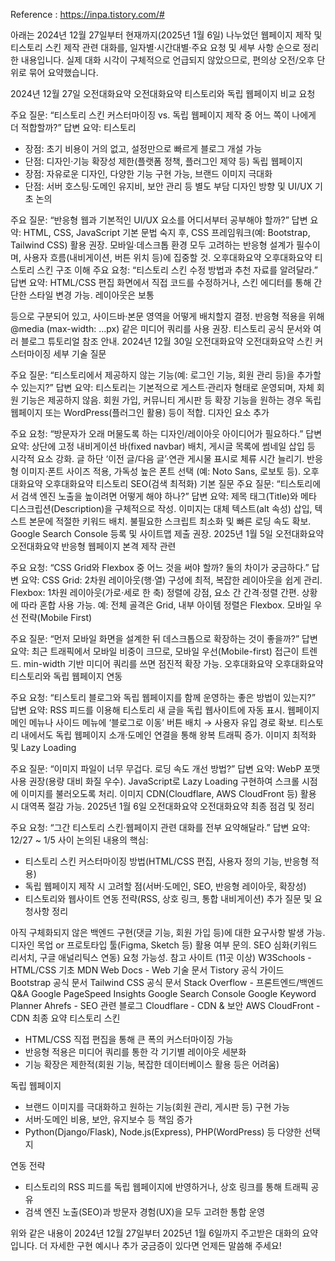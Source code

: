 Reference : https://inpa.tistory.com/#

아래는 2024년 12월 27일부터 현재까지(2025년 1월 6일) 나누었던 웹페이지 제작 및 티스토리 스킨 제작 관련 대화를, 일자별·시간대별·주요 요청 및 세부 사항 순으로 정리한 내용입니다. 실제 대화 시각이 구체적으로 언급되지 않았으므로, 편의상 오전/오후 단위로 묶어 요약했습니다.

2024년 12월 27일
오전대화요약
오전대화요약
티스토리와 독립 웹페이지 비교 요청

주요 질문: “티스토리 스킨 커스터마이징 vs. 독립 웹페이지 제작 중 어느 쪽이 나에게 더 적합할까?”
답변 요약:
티스토리

- 장점: 초기 비용이 거의 없고, 설정만으로 빠르게 블로그 개설 가능
- 단점: 디자인·기능 확장성 제한(플랫폼 정책, 플러그인 제약 등)
  독립 웹페이지
- 장점: 자유로운 디자인, 다양한 기능 구현 가능, 브랜드 이미지 극대화
- 단점: 서버 호스팅·도메인 유지비, 보안 관리 등 별도 부담
  디자인 방향 및 UI/UX 기초 논의

주요 질문: “반응형 웹과 기본적인 UI/UX 요소를 어디서부터 공부해야 할까?”
답변 요약:
HTML, CSS, JavaScript 기본 문법 숙지 후, CSS 프레임워크(예: Bootstrap, Tailwind CSS) 활용 권장.
모바일·데스크톱 환경 모두 고려하는 반응형 설계가 필수이며, 사용자 흐름(내비게이션, 버튼 위치 등)에 집중할 것.
오후대화요약
오후대화요약
티스토리 스킨 구조 이해
주요 요청: “티스토리 스킨 수정 방법과 추천 자료를 알려달라.”
답변 요약:
HTML/CSS 편집 화면에서 직접 코드를 수정하거나, 스킨 에디터를 통해 간단한 스타일 변경 가능.
레이아웃은 보통 <div class="area"> 등으로 구분되어 있고, 사이드바·본문 영역을 어떻게 배치할지 결정.
반응형 적용을 위해 @media (max-width: ...px) 같은 미디어 쿼리를 사용 권장.
티스토리 공식 문서와 여러 블로그 튜토리얼 참조 안내.
2024년 12월 30일
오전대화요약
오전대화요약
스킨 커스터마이징 세부 기술 질문

주요 질문: “티스토리에서 제공하지 않는 기능(예: 로그인 기능, 회원 관리 등)을 추가할 수 있는지?”
답변 요약:
티스토리는 기본적으로 게스트·관리자 형태로 운영되며, 자체 회원 기능은 제공하지 않음.
회원 가입, 커뮤니티 게시판 등 확장 기능을 원하는 경우 독립 웹페이지 또는 WordPress(플러그인 활용) 등이 적합.
디자인 요소 추가

주요 요청: “방문자가 오래 머물도록 하는 디자인/레이아웃 아이디어가 필요하다.”
답변 요약:
상단에 고정 내비게이션 바(fixed navbar) 배치, 게시글 목록에 썸네일 삽입 등 시각적 요소 강화.
글 하단 ‘이전 글/다음 글’·연관 게시물 표시로 체류 시간 늘리기.
반응형 이미지·폰트 사이즈 적용, 가독성 높은 폰트 선택 (예: Noto Sans, 로보토 등).
오후대화요약
오후대화요약
티스토리 SEO(검색 최적화) 기본 질문
주요 질문: “티스토리에서 검색 엔진 노출을 높이려면 어떻게 해야 하나?”
답변 요약:
제목 태그(Title)와 메타 디스크립션(Description)을 구체적으로 작성.
이미지는 대체 텍스트(alt 속성) 삽입, 텍스트 본문에 적절한 키워드 배치.
불필요한 스크립트 최소화 및 빠른 로딩 속도 확보.
Google Search Console 등록 및 사이트맵 제출 권장.
2025년 1월 5일
오전대화요약
오전대화요약
반응형 웹페이지 본격 제작 관련

주요 요청: “CSS Grid와 Flexbox 중 어느 것을 써야 할까? 둘의 차이가 궁금하다.”
답변 요약:
CSS Grid: 2차원 레이아웃(행·열) 구성에 최적, 복잡한 레이아웃을 쉽게 관리.
Flexbox: 1차원 레이아웃(가로·세로 한 축) 정렬에 강점, 요소 간 간격·정렬 간편.
상황에 따라 혼합 사용 가능. 예: 전체 골격은 Grid, 내부 아이템 정렬은 Flexbox.
모바일 우선 전략(Mobile First)

주요 질문: “먼저 모바일 화면을 설계한 뒤 데스크톱으로 확장하는 것이 좋을까?”
답변 요약:
최근 트래픽에서 모바일 비중이 크므로, 모바일 우선(Mobile-first) 접근이 트렌드.
min-width 기반 미디어 쿼리를 쓰면 점진적 확장 가능.
오후대화요약
오후대화요약
티스토리와 독립 웹페이지 연동

주요 요청: “티스토리 블로그와 독립 웹페이지를 함께 운영하는 좋은 방법이 있는지?”
답변 요약:
RSS 피드를 이용해 티스토리 새 글을 독립 웹사이트에 자동 표시.
웹페이지 메인 메뉴나 사이드 메뉴에 ‘블로그로 이동’ 버튼 배치 → 사용자 유입 경로 확보.
티스토리 내에서도 독립 웹페이지 소개·도메인 연결을 통해 왕복 트래픽 증가.
이미지 최적화 및 Lazy Loading

주요 질문: “이미지 파일이 너무 무겁다. 로딩 속도 개선 방법?”
답변 요약:
WebP 포맷 사용 권장(용량 대비 화질 우수).
JavaScript로 Lazy Loading 구현하여 스크롤 시점에 이미지를 불러오도록 처리.
이미지 CDN(Cloudflare, AWS CloudFront 등) 활용 시 대역폭 절감 가능.
2025년 1월 6일
오전대화요약
오전대화요약
최종 점검 및 정리

주요 요청: “그간 티스토리 스킨·웹페이지 관련 대화를 전부 요약해달라.”
답변 요약:
12/27 ~ 1/5 사이 논의된 내용의 핵심:

- 티스토리 스킨 커스터마이징 방법(HTML/CSS 편집, 사용자 정의 기능, 반응형 적용)
- 독립 웹페이지 제작 시 고려할 점(서버·도메인, SEO, 반응형 레이아웃, 확장성)
- 티스토리와 웹사이트 연동 전략(RSS, 상호 링크, 통합 내비게이션)
  추가 질문 및 요청사항 정리

아직 구체화되지 않은 백엔드 구현(댓글 기능, 회원 가입 등)에 대한 요구사항 발생 가능.
디자인 목업 or 프로토타입 툴(Figma, Sketch 등) 활용 여부 문의.
SEO 심화(키워드 리서치, 구글 애널리틱스 연동) 요청 가능성.
참고 사이트 (11곳 이상)
W3Schools - HTML/CSS 기초
MDN Web Docs - Web 기술 문서
Tistory 공식 가이드
Bootstrap 공식 문서
Tailwind CSS 공식 문서
Stack Overflow - 프론트엔드/백엔드 Q&A
Google PageSpeed Insights
Google Search Console
Google Keyword Planner
Ahrefs - SEO 관련 블로그
Cloudflare - CDN & 보안
AWS CloudFront - CDN
최종 요약
티스토리 스킨

- HTML/CSS 직접 편집을 통해 큰 폭의 커스터마이징 가능
- 반응형 적용은 미디어 쿼리를 통한 각 기기별 레이아웃 세분화
- 기능 확장은 제한적(회원 기능, 복잡한 데이터베이스 활용 등은 어려움)

독립 웹페이지

- 브랜드 이미지를 극대화하고 원하는 기능(회원 관리, 게시판 등) 구현 가능
- 서버·도메인 비용, 보안, 유지보수 등 책임 증가
- Python(Django/Flask), Node.js(Express), PHP(WordPress) 등 다양한 선택지

연동 전략

- 티스토리의 RSS 피드를 독립 웹페이지에 반영하거나, 상호 링크를 통해 트래픽 공유
- 검색 엔진 노출(SEO)과 방문자 경험(UX)을 모두 고려한 통합 운영

위와 같은 내용이 2024년 12월 27일부터 2025년 1월 6일까지 주고받은 대화의 요약입니다. 더 자세한 구현 예시나 추가 궁금증이 있다면 언제든 말씀해 주세요!

